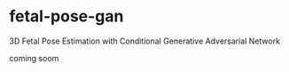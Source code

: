 # fetal-pose-gan
3D Fetal Pose Estimation with Conditional Generative Adversarial Network

coming soom
